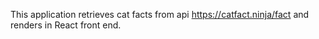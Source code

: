 This application retrieves cat facts from api https://catfact.ninja/fact and renders in React front end.
